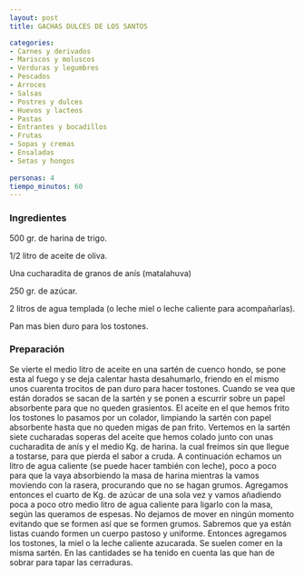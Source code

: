 ```yaml
---
layout: post
title: GACHAS DULCES DE LOS SANTOS

categories:
- Carnes y derivados
- Mariscos y moluscos
- Verduras y legumbres
- Pescados
- Arroces
- Salsas
- Postres y dulces
- Huevos y lacteos
- Pastas
- Entrantes y bocadillos
- Frutas
- Sopas y cremas
- Ensaladas
- Setas y hongos
 
personas: 4 
tiempo_minutos: 60 
---
```

<h3>Ingredientes</h3>
500 gr. de harina de trigo.

1/2 litro de aceite de oliva.

Una cucharadita de granos de anís (matalahuva)

250 gr. de azúcar.

2 litros de agua templada (o leche miel o leche caliente para acompañarlas).

Pan mas bien duro para los tostones.

<h3>Preparación</h3>
Se vierte el medio litro de aceite en una sartén de cuenco hondo, se pone esta al fuego y se deja calentar hasta desahumarlo, friendo en el mismo unos cuarenta trocitos de pan duro para hacer tostones. Cuando se vea que están dorados se sacan de la sartén y se ponen a escurrir sobre un papel absorbente para que no queden grasientos. El aceite en el que hemos frito los tostones lo pasamos por un colador, limpiando la sartén con papel absorbente hasta que no queden migas de pan frito. Vertemos en la sartén siete cucharadas soperas del aceite que hemos colado junto con unas cucharadita de anís y el medio Kg. de harina. la cual freímos sin que llegue a tostarse, para que pierda el sabor a cruda. A continuación echamos un litro de agua caliente (se puede hacer también con leche), poco a poco para que la vaya absorbiendo la masa de harina mientras la vamos moviendo con la rasera, procurando que no se hagan grumos. Agregamos entonces el cuarto de Kg. de azúcar de una sola vez y vamos añadiendo poca a poco otro medio litro de agua caliente para ligarlo con la masa, según las queramos de espesas. No dejamos de mover en ningún momento evitando que se formen así que se formen grumos. Sabremos que ya están listas cuando formen un cuerpo pastoso y uniforme. Entonces agregamos los tostones, la miel o la leche caliente azucarada. Se suelen comer en la misma sartén. En las cantidades se ha tenido en cuenta las que han de sobrar para tapar las cerraduras.

